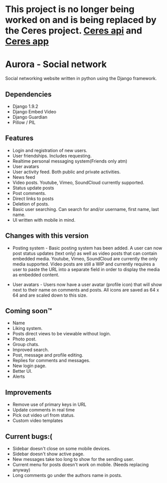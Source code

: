 # This project is no longer being worked on and is being replaced by the Ceres project. [Ceres api][0] and [Ceres app][1]

# Aurora - Social network

Social networking website written in python using the Django framework.

## Dependencies

*   Django 1.9.2
*   Django Embed Video
*   Django Guardian
*   Pillow / PIL

## Features

*   Login and registration of new users.
*   User friendships. Includes requesting.
*   Realtime personal messaging system(Friends only atm)
*   User avatars
*   User activity feed. Both public and private activities.
*   News feed
*   Video posts. Youtube, Vimeo, SoundCloud currently supported.
*   Status update posts
*   Post comments.
*   Direct links to posts
*   Deletion of posts.
*   Basic user searching. Can search for and/or username, first name, last name.
*   UI written with mobile in mind.

## Changes with this version

*   Posting system - Basic posting system has been added. A user can now post status updates (text only) as well as video posts that can contain embedded media. Youtube, Vimeo, SoundCloud are currently the only media supported. Video posts are still a WIP and currently requires a user to paste the URL into a separate field in order to display the media as embedded content.

*   User avatars - Users now have a user avatar (profile icon) that will show next to their name on comments and posts. All icons are saved as 64 x 64 and are scaled down to this size.


## Coming soon™

*   Name
*   Liking system.
*   Posts direct views to be viewable without login.
*   Photo post.
*   Group chats.
*   Improved search.
*   Post, message and profile editing.
*   Replies for comments and messages.
*   New login page.
*   Better UI.
*   Alerts

## Improvements

*   Remove use of primary keys in URL
*   Update comments in real time
*   Pick out video url from status.
*   Custom video templates

## Current bugs:(

*   Sidebar doesn't close on some mobile devices.
*   Sidebar doesn't show active page.
*   New messages take too long to show for the sending user.
*   Current menu for posts doesn't work on mobile. (Needs replacing anyway)
*   Long comments go under the authors name in posts.


[0]: https://github.com/LazerCube/ceres_api
[1]: https://github.com/LazerCube/ceres_app
